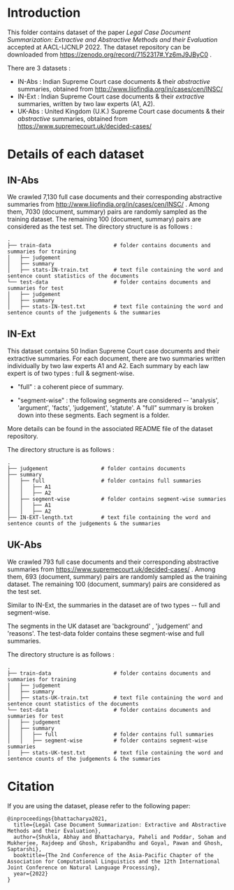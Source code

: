 # Introduction

This folder contains dataset of the paper *Legal Case Document Summarization: Extractive and Abstractive Methods and their Evaluation* accepted at AACL-IJCNLP 2022. The dataset repository can be downloaded from https://zenodo.org/record/7152317#.Yz6mJ9JByC0 .

There are 3 datasets :
- IN-Abs : Indian Supreme Court case documents & their *abstractive* summaries, obtained from http://www.liiofindia.org/in/cases/cen/INSC/
- IN-Ext : Indian Supreme Court case documents & their *extractive* summaries, written by two law experts (A1, A2).
- UK-Abs : United Kingdom (U.K.) Supreme Court case documents & their *abstractive* summaries, obtained from https://www.supremecourt.uk/decided-cases/

# Details of each dataset

## IN-Abs
We crawled 7,130 full case documents and their corresponding abstractive summaries from http://www.liiofindia.org/in/cases/cen/INSC/ .
Among them, 7030 (document, summary) pairs are randomly sampled as the training dataset. The remaining 100 (document, summary)
pairs are considered as the test set. The directory structure is as follows :


    .
    ├── train-data                    # folder contains documents and summaries for training
    │   ├── judgement              
    │   ├── summary             
    │   ├── stats-IN-train.txt        # text file containing the word and sentence count statistics of the documents
    └── test-data                     # folder contains documents and summaries for test
    │   ├── judgement              
    │   ├── summary
    │   ├── stats-IN-test.txt         # text file containing the word and sentence counts of the judgements & the summaries
    
## IN-Ext

This dataset contains 50 Indian Supreme Court case documents and their extractive summaries. For each document, there are two summaries written individually by two law experts A1 and A2. Each summary by each law expert is of two types : full & segment-wise.

- "full" : a coherent piece of summary.

- "segment-wise" : the following segments are considered -- 'analysis', 'argument', 'facts', 'judgement', 'statute'. A "full" summary is broken down into these segments. Each segment is a folder.

More details can be found in the associated README file of the dataset repository.

The directory structure is as follows :


    .
    ├── judgement                 # folder contains documents           
    ├── summary    
    │   ├── full                  # folder contains full summaries
    │   │   ├── A1
    │   │   ├── A2
    │   ├── segment-wise          # folder contains segment-wise summaries
    │   │   ├── A1
    │   │   ├── A2
    ├── IN-EXT-length.txt         # text file containing the word and sentence counts of the judgements & the summaries
    
## UK-Abs
We crawled 793 full case documents and their corresponding abstractive summaries from https://www.supremecourt.uk/decided-cases/ . Among them, 693 (document, summary) pairs are randomly sampled as the training dataset. The remaining 100 (document, summary) pairs are considered as the test set. 

Similar to IN-Ext, the summaries in the dataset are of two types -- full and segment-wise. 

The segments in the UK dataset are 'background' , 'judgement' and 'reasons'. The test-data folder contains these segment-wise and full summaries.

The directory structure is as follows :


    .
    ├── train-data                    # folder contains documents and summaries for training
    │   ├── judgement              
    │   ├── summary             
    │   ├── stats-UK-train.txt        # text file containing the word and sentence count statistics of the documents
    └── test-data                     # folder contains documents and summaries for test
    │   ├── judgement              
    │   ├── summary
    │   │   ├── full                  # folder contains full summaries
    │   │   ├── segment-wise          # folder contains segment-wise summaries
    │   ├── stats-UK-test.txt         # text file containing the word and sentence counts of the judgements & the summaries
    
# Citation
If you are using the dataset, please refer to the following paper:
```
@inproceedings{bhattacharya2021,
  title={Legal Case Document Summarization: Extractive and Abstractive Methods and their Evaluation},
  author={Shukla, Abhay and Bhattacharya, Paheli and Poddar, Soham and Mukherjee, Rajdeep and Ghosh, Kripabandhu and Goyal, Pawan and Ghosh, Saptarshi},
  booktitle={The 2nd Conference of the Asia-Pacific Chapter of the Association for Computational Linguistics and the 12th International Joint Conference on Natural Language Processing},
  year={2022}
}

